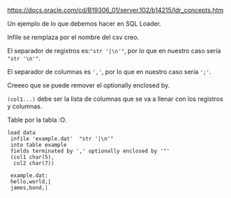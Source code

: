 https://docs.oracle.com/cd/B19306_01/server.102/b14215/ldr_concepts.htm

Un ejemplo de lo que debemos hacer en SQL Loader.

Infile se remplaza por el nombre del csv creo.

El separador de registros es:`"str '|\n'"`, por lo que en nuestro caso sería `"str '\n'"`.

El separador de columnas es `','`, por lo que en nuestro caso sería `';'`.

Creeeo que se puede remover el optionally enclosed by.

`(col1...)` debe ser la lista de columnas que se va a llenar con los registros y columnas. 

Table por la tabla :O.

```
load data
 infile 'example.dat'  "str '|\n'"
 into table example
 fields terminated by ',' optionally enclosed by '"'
 (col1 char(5),
  col2 char(7))
 
 example.dat:
 hello,world,|
 james,bond,|
```